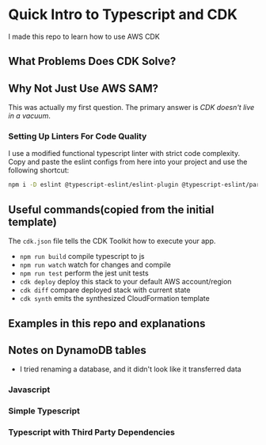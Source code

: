 # Quick Intro to Typescript and CDK

I made this repo to learn how to use AWS CDK

## What Problems Does CDK Solve?

## Why Not Just Use AWS SAM?

This was actually my first question.  The primary answer is _CDK doesn't live in a vacuum_.

### Setting Up Linters For Code Quality

I use a modified functional typescript linter with strict code complexity.  Copy and paste the eslint configs from here into your project and use the following shortcut:

```bash
npm i -D eslint @typescript-eslint/eslint-plugin @typescript-eslint/parser eslint-plugin-functional
```

## Useful commands(copied from the initial template)

The `cdk.json` file tells the CDK Toolkit how to execute your app.

- `npm run build` compile typescript to js
- `npm run watch` watch for changes and compile
- `npm run test` perform the jest unit tests
- `cdk deploy` deploy this stack to your default AWS account/region
- `cdk diff` compare deployed stack with current state
- `cdk synth` emits the synthesized CloudFormation template

## Examples in this repo and explanations

## Notes on DynamoDB tables

- I tried renaming a database, and it didn't look like it transferred data

### Javascript

### Simple Typescript

### Typescript with Third Party Dependencies

